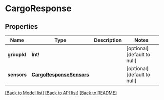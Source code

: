 # CargoResponse

## Properties
Name | Type | Description | Notes
------------ | ------------- | ------------- | -------------
**groupId** | **Int!** |  | [optional] [default to null]
**sensors** | [**CargoResponseSensors**](CargoResponse_sensors.md) |  | [optional] [default to null]

[[Back to Model list]](../README.md#documentation-for-models) [[Back to API list]](../README.md#documentation-for-api-endpoints) [[Back to README]](../README.md)


